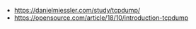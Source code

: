 - https://danielmiessler.com/study/tcpdump/
- https://opensource.com/article/18/10/introduction-tcpdump
